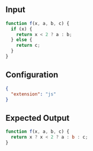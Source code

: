 
## Input
```javascript input
function f(x, a, b, c) {
  if (x) {
    return x < 2 ? a : b;
  } else {
    return c;
  }
}
```

## Configuration
```json configuration
{
  "extension": "js"
}
```

## Expected Output
```javascript expected output
function f(x, a, b, c) {
  return x ? x < 2 ? a : b : c;
}
```
